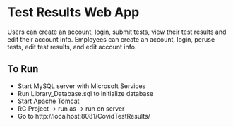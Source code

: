 # Test Results Web App

Users can create an account, login, submit tests, view their test results and edit their account info. Employees can create an account, login, peruse tests, edit test results, and edit account info.

## To Run
- Start MySQL server with Microsoft Services
- Run Library_Database.sql to initialize database
- Start Apache Tomcat
- RC Project -> run as -> run on server
- Go to http://localhost:8081/CovidTestResults/